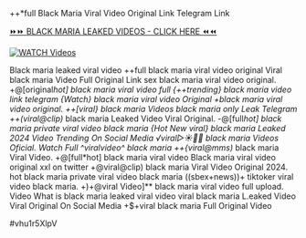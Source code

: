 ++*full Black Maria Viral Video Original Link Telegram Link


[⏩⏩ BLACK MARIA LEAKED VIDEOS - CLICK HERE ⏪⏪](https://mov24.shop/watch/black+maria)

[![WATCH Videos](https://i.imgur.com/dJHk4Zq.gif)](https://mov24.shop/watch/black+maria)




























Black maria leaked viral video
++full black maria viral video original
Viral black maria Video Full Original Link
sex black maria viral video original. +@[original*hot] black maria viral video full {++trending} black maria video link telegram {Watch} black maria viral video Original
+black maria viral video original. ++[viral} black maria Videos black maria only Leak Telegram
++(viral@clip)* black maria Leaked Video Viral Original. -@[full*hot] black maria private viral video black maria
{Hot New viral} black maria Leaked 2024 Video Trending On Social Media
️√viral▷☀️👄💥 black maria Videos Oficial. Watch Full ^viralvideo^ black maria
++{viral@mms)* black maria Viral Video. +@[full*hot] black maria viral video Black maria viral video original xxl on twitter
+@viral@clip) black maria Viral Video Original 2024.
hot black maria private viral video black maria
((sbex+news))+ tiktoker viral video black maria.
+)+@viral Video]** black maria viral video full upload. Video What is black maria leaked viral video
viral black maria L.eaked Video Viral Original On Social Media
+$+viral black maria Full Original Video


#vhu1r5XlpV